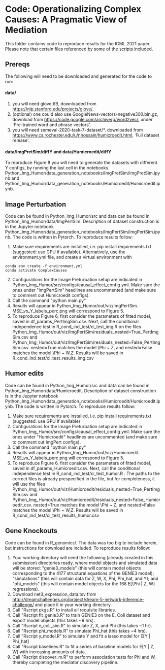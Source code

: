 Code: Operationalizing Complex Causes: A Pragmatic View of Mediation
====================================================================

This folder contains code to reproduce results for the ICML 2021 paper. Please note that certain files referenced by some of the scripts included.

## Prereqs

The following will need to be downloaded and generated for the code to run:

#### data/
1. you will need glove.6B, downloaded from https://nlp.stanford.edu/projects/glove/.
2. (optional) one could also use GoogleNews-vectors-negative300.bin.gz, download from https://code.google.com/archive/p/word2vec/, under 'Pre-trained word and phrase vectors'.
3. you will need semeval-2020-task-7-dataset/\*, downloaded from https://www.cs.rochester.edu/u/nhossain/humicroedit.html, 'Full dataset release'.

#### data/ImgPretSim/diffY and data/Humicroedit/diffY
To reproduce Figure 8 you will need to generate the datasets with different Y configs, by running the last cell in the notebooks Python_Img_Humor/data_generation_notebooks/ImgPretSim/ImgPretSim.ipynb and Python_Img_Humor/data_generation_notebooks/Humicroedit/Humicroedit.ipynb.


## Image Perturbation
Code can be found in Python_Img_Humor/src and data can be found in Python_Img_Humor/data/ImgPertSim. Description of dataset construction is in the Jupyter notebook Python_Img_Humor/data_generation_notebooks/ImgPertSim/ImgPertSim.ipynb. The code is written in Pytorch. To reproduce results follow:

1. Make sure requirements are installed, i.e. pip install requirements.txt (suggested: use GPU if available). Alternatively, use the environment.yml file, and create a virtual environment with 

```
conda env create -f environment.yml
conda activate ComplexCauses
```

2. Configurations for the Image Preturbation setup are indicated in Python_Img_Humor/src/configs/causal_effect_config.yml. Make sure the ones under "ImgPertSim" headlines are uncommented (and make sure to comment out Humicroedit configs).
3. Call the command "python main.py"
4. Results will appear in Python_Img_Humor/out/viz/ImgPertSim. MSE_vs_Y_labels_perc.png will correspond to Figure 5. 
5. To reproduce Figure 6, first consider the parameters of fitted model, saved in df_params_PertImgSim.csv. Next, call the conditional independence test in R_cond_ind_test/ci_test_img.R on the files Python_Img_Humor/out/viz/ImgPertSim/residuals_nested=True_PertImgSim.csv and Python_Img_Humor/out/viz/ImgPertSim/residuals_nested=False_PertImgSim.csv. nested=True matches the model \Phi ~ Z, and nested=False matches the model \Phi ~ W,Z. Results will be saved in R_cond_ind_test/ci_test_results_img.csv

## Humor edits
Code can be found in Python_Img_Humor/src and data can be found in Python_Img_Humor/data/Humicroedit. Description of dataset construction is in the Jupyter notebook Python_Img_Humor/data_generation_notebooks/Humicroedit/Humicroedit.ipynb. The code is written in Pytorch. To reproduce results follow:

1. Make sure requirements are installed, i.e. pip install requirements.txt (suggested: use GPU if available)
2. Configurations for the Image Preturbation setup are indicated in Python_Img_Humor/src/configs/causal_effect_config.yml. Make sure the ones under "Humicroedit" headlines are uncommented (and make sure to comment out ImgPert configs).
3. Call the command "python main.py"
4. Results will appear in Python_Img_Humor/out/viz/Humicroedit. MSE_vs_Y_labels_perc.png will correspond to Figure 5. 
5. To reproduce Figure 6, first consider the parameters of fitted model, saved in df_params_Humicroedit.csv. Next, call the conditional independence test in R_cond_ind_test/ci_test_humor.R . The paths to the correct files is already prespecified in the file, but for completeness, it will use the files Python_Img_Humor/out/viz/Humicroedit/residuals_nested=True_PertImgSim.csv and Python_Img_Humor/out/viz/Humicroedit/residuals_nested=False_Humicroedit.csv. nested=True matches the model \Phi ~ Z, and nested=False matches the model \Phi ~ W,Z. Results will be saved in R_cond_ind_test/ci_test_results_humor.csv

## Gene Knockouts
Code can be found in R_genomics/. The data was too big to include herein, but instructions for download are included. To reproduce results follow:

1. Your working directory will need the following (already created in this submission) directories ready, where model objects and simulated data will be stored: "genie3_models" (this will contain model objects corresponding to the 4177 structural equations of the GENIE3 model); "simulations" (this will contain data for Z, W, X, Phi, Phi_hat, and Y); and "phi_models" (this will contain model objects for the 168 E[\Phi | Z, W] regressions).
2. Download net3_expression_data.tsv from http://dreamchallenges.org/project/dream-5-network-inference-challenge/ and place it in your working directory.
3. Call "Rscript pkgs.R" to install all requisite libraries.
4. Call "Rscript fit_genie3.R" to train GENIE3 on the E. Coli dataset and export model objects (this takes ~8 hrs).
5. Call "Rscript e_coli_sim.R" to simulate Z, X, and Phi (this takes ~1 hr).
6. Call "Rscript phi_models.R" to simulate Phi_hat (this takes ~4 hrs).
7. Call "Rscript y_model.R" to simulate Y and fit a lasso model for E[Y | Phi_hat]
8. Call "Rscript baselines.R" to fit a series of baseline models for E[Y | Z, W] with increasing amounts of data.
9. Call "Rscript discover_m.R" to perform association tests for Phi and W, thereby completing the mediator discovery pipeline.